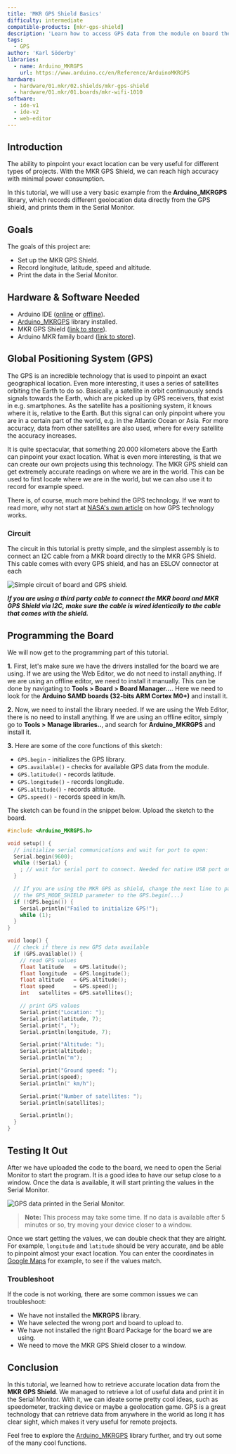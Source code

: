 ```yaml
---
title: 'MKR GPS Shield Basics'
difficulty: intermediate
compatible-products: [mkr-gps-shield]
description: 'Learn how to access GPS data from the module on board the MKR GPS Shield.'
tags:
  - GPS
author: 'Karl Söderby'
libraries: 
  - name: Arduino_MKRGPS
    url: https://www.arduino.cc/en/Reference/ArduinoMKRGPS
hardware:
  - hardware/01.mkr/02.shields/mkr-gps-shield
  - hardware/01.mkr/01.boards/mkr-wifi-1010
software:
  - ide-v1
  - ide-v2
  - web-editor
---
```


## Introduction 

The ability to pinpoint your exact location can be very useful for different types of projects. With the MKR GPS Shield, we can reach high accuracy with minimal power consumption.

In this tutorial, we will use a very basic example from the **Arduino_MKRGPS** library, which records different geolocation data directly from the GPS shield, and prints them in the Serial Monitor.

## Goals

The goals of this project are:

- Set up the MKR GPS Shield.
- Record longitude, latitude, speed and altitude.
- Print the data in the Serial Monitor.

## Hardware & Software Needed

- Arduino IDE ([online](https://create.arduino.cc/) or [offline](https://www.arduino.cc/en/main/software)).
- [Arduino_MKRGPS](https://www.arduino.cc/en/Reference/ArduinoMKRGPS) library installed.
- MKR GPS Shield ([link to store](https://store.arduino.cc/arduino-mkr-gps-shield)).
- Arduino MKR family board ([link to store](https://store.arduino.cc/arduino-genuino/arduino-genuino-mkr-family)).

## Global Positioning System (GPS)

The GPS is an incredible technology that is used to pinpoint an exact geographical location. Even more interesting, it uses a series of satellites orbiting the Earth to do so. Basically, a satellite in orbit continuously sends signals towards the Earth, which are picked up by GPS receivers, that exist in e.g. smartphones. As the satellite has a positioning system, it knows where it is, relative to the Earth. But this signal can only pinpoint where you are in a certain part of the world, e.g. in the Atlantic Ocean or Asia. For more accuracy, data from other satellites are also used, where for every satellite the accuracy increases.

It is quite spectacular, that something 20.000 kilometers above the Earth can pinpoint your exact location. What is even more interesting, is that we can create our own projects using this technology. The MKR GPS shield can get extremely accurate readings on where we are in the world. This can be used to first locate where we are in the world, but we can also use it to record for example speed.

There is, of course, much more behind the GPS technology. If we want to read more, why not start at [NASA's own article](https://www.nasa.gov/directorates/heo/scan/communications/policy/what_is_gps) on how GPS technology works. 

### Circuit

The circuit in this tutorial is pretty simple, and the simplest assembly is to connect an I2C cable from a MKR board directly to the MKR GPS Shield. This cable comes with every GPS shield, and has an ESLOV connector at each  

![Simple circuit of board and GPS shield.](assets/MKRGPS_T1_IMG01.png)

***If you are using a third party cable to connect the MKR board and MKR GPS Shield via I2C, make sure the cable is wired identically to the cable that comes with the shield.***

## Programming the Board

We will now get to the programming part of this tutorial. 

**1.** First, let's make sure we have the drivers installed for the board we are using. If we are using the Web Editor, we do not need to install anything. If we are using an offline editor, we need to install it manually. This can be done by navigating to **Tools > Board > Board Manager...**. Here we need to look for the **Arduino SAMD boards (32-bits ARM Cortex M0+)** and install it. 

**2.** Now, we need to install the library needed. If we are using the Web Editor, there is no need to install anything. If we are using an offline editor, simply go to **Tools > Manage libraries..**, and search for **Arduino_MKRGPS** and install it.

**3.** Here are some of the core functions of this sketch:

- `GPS.begin` - initializes the GPS library.
- `GPS.available()` - checks for available GPS data from the module.
- `GPS.latitude()` - records latitude.
- `GPS.longitude()` - records longitude.
- `GPS.altitude()` - records altitude.
- `GPS.speed()` - records speed in km/h. 

The sketch can be found in the snippet below. Upload the sketch to the board.

```cpp
#include <Arduino_MKRGPS.h>

void setup() {
  // initialize serial communications and wait for port to open:
  Serial.begin(9600);
  while (!Serial) {
    ; // wait for serial port to connect. Needed for native USB port only
  }

  // If you are using the MKR GPS as shield, change the next line to pass
  // the GPS_MODE_SHIELD parameter to the GPS.begin(...)
  if (!GPS.begin()) {
    Serial.println("Failed to initialize GPS!");
    while (1);
  }
}

void loop() {
  // check if there is new GPS data available
  if (GPS.available()) {
    // read GPS values
    float latitude   = GPS.latitude();
    float longitude  = GPS.longitude();
    float altitude   = GPS.altitude();
    float speed      = GPS.speed();
    int   satellites = GPS.satellites();

    // print GPS values
    Serial.print("Location: ");
    Serial.print(latitude, 7);
    Serial.print(", ");
    Serial.println(longitude, 7);

    Serial.print("Altitude: ");
    Serial.print(altitude);
    Serial.println("m");

    Serial.print("Ground speed: ");
    Serial.print(speed);
    Serial.println(" km/h");

    Serial.print("Number of satellites: ");
    Serial.println(satellites);

    Serial.println();
  }
}
```

## Testing It Out

After we have uploaded the code to the board, we need to open the Serial Monitor to start the program. It is a good idea to have our setup close to a window. Once the data is available, it will start printing the values in the Serial Monitor.  

![GPS data printed in the Serial Monitor.](assets/MKRGPS_T1_IMG02.png)

>**Note:** This process may take some time. If no data is available after 5 minutes or so, try moving your device closer to a window. 

Once we start getting the values, we can double check that they are alright. For example, `longitude` and `latitude` should be very accurate, and be able to pinpoint almost your exact location. You can enter the coordinates in [Google Maps](https://www.google.com/maps) for example, to see if the values match.

### Troubleshoot

If the code is not working, there are some common issues we can troubleshoot:

- We have not installed the **MKRGPS** library.
- We have selected the wrong port and board to upload to.
- We have not installed the right Board Package for the board we are using.
- We need to move the MKR GPS Shield closer to a window.

## Conclusion

In this tutorial, we learned how to retrieve accurate location data from the **MKR GPS Shield**. We managed to retrieve a lot of useful data and print it in the Serial Monitor. With it, we can ideate some pretty cool ideas, such as speedometer, tracking device or maybe a geolocation game. GPS is a great technology that can retrieve data from anywhere in the world as long it has clear sight, which makes it very useful for remote projects.

Feel free to explore the [Arduino_MKRGPS](https://www.arduino.cc/en/Reference/ArduinoMKRGPS) library further, and try out some of the many cool functions.

